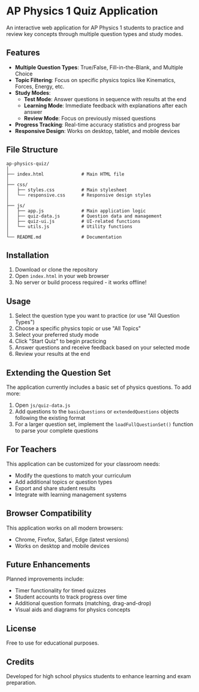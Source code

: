 # AP Physics 1 Quiz Application

An interactive web application for AP Physics 1 students to practice and review key concepts through multiple question types and study modes.

## Features

- **Multiple Question Types**: True/False, Fill-in-the-Blank, and Multiple Choice
- **Topic Filtering**: Focus on specific physics topics like Kinematics, Forces, Energy, etc.
- **Study Modes**:
  - **Test Mode**: Answer questions in sequence with results at the end
  - **Learning Mode**: Immediate feedback with explanations after each answer
  - **Review Mode**: Focus on previously missed questions
- **Progress Tracking**: Real-time accuracy statistics and progress bar
- **Responsive Design**: Works on desktop, tablet, and mobile devices

## File Structure

```
ap-physics-quiz/
│
├── index.html              # Main HTML file
│
├── css/
│   ├── styles.css          # Main stylesheet
│   └── responsive.css      # Responsive design styles
│
├── js/
│   ├── app.js              # Main application logic
│   ├── quiz-data.js        # Question data and management
│   ├── quiz-ui.js          # UI-related functions
│   └── utils.js            # Utility functions
│
└── README.md               # Documentation
```

## Installation

1. Download or clone the repository
2. Open `index.html` in your web browser
3. No server or build process required - it works offline!

## Usage

1. Select the question type you want to practice (or use "All Question Types")
2. Choose a specific physics topic or use "All Topics"
3. Select your preferred study mode
4. Click "Start Quiz" to begin practicing
5. Answer questions and receive feedback based on your selected mode
6. Review your results at the end

## Extending the Question Set

The application currently includes a basic set of physics questions. To add more:

1. Open `js/quiz-data.js`
2. Add questions to the `basicQuestions` or `extendedQuestions` objects following the existing format
3. For a larger question set, implement the `loadFullQuestionSet()` function to parse your complete questions

## For Teachers

This application can be customized for your classroom needs:

- Modify the questions to match your curriculum
- Add additional topics or question types
- Export and share student results
- Integrate with learning management systems

## Browser Compatibility

This application works on all modern browsers:
- Chrome, Firefox, Safari, Edge (latest versions)
- Works on desktop and mobile devices

## Future Enhancements

Planned improvements include:
- Timer functionality for timed quizzes
- Student accounts to track progress over time
- Additional question formats (matching, drag-and-drop)
- Visual aids and diagrams for physics concepts

## License

Free to use for educational purposes.

## Credits

Developed for high school physics students to enhance learning and exam preparation.